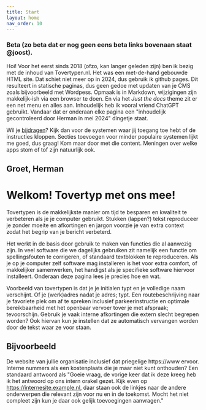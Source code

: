 ```yaml
---
title: Start
layout: home
nav_order: 10
---
```


### Beta (zo beta dat er nog geen eens beta links bovenaan staat @joost).
Hoi!
Voor het eerst sinds 2018 (ofzo, kan langer geleden zijn) ben ik bezig met de inhoud van Tovertypen.nl. Het was een met-de-hand gebouwde HTML site. Dat schiet niet meer op in 2024, dus gebruik ik github pages. Dit resulteert in statische paginas, dus geen gedoe met updaten van je CMS zoals bijvoorbeeld met Wordpess. Opmaak is in Markdown, wijzigingen zijn makkelijk-ish via een browser te doen. En via het _Just the docs_ theme zit er een net menu en alles aan.
Inhoudelijk heb ik vooral vriend ChatGPT gebruikt. Vandaar dat er onderaan elke pagina een "inhoudelijk gecontroleerd door Herman in mei 2024" dingetje staat.

Wil je [bijdragen](bijdragen.md)? Kijk dan voor de systemen waar jij toegang toe hebt of de instructies kloppen. Secties toevoegen voor minder populaire systemen lijkt me goed, dus graag! Kom maar door met die content. Meningen over welke apps stom of tof zijn natuurlijk ook.

Groet,
Herman
---

# Welkom! Tovertyp met ons mee!

Tovertypen is de makkelijkste manier om tijd te besparen en kwaliteit te verbeteren als je je computer gebruikt. Stukken (lappen?) tekst reproduceer je zonder moeite en afkortingen en jargon voorzie je van extra context zodat het begrip van je bericht verbeterd.

Het werkt in de basis door gebruik te maken van functies die al aanwezig zijn. In veel software die we dagelijks gebruiken zit namelijk een functie om spellingsfouten te corrigeren, of standaard textblokken te reproduceren. Als je op je computer zelf software mag installeren is het voor extra comfort, of makkelijker samenwerken, het handigst als je specifieke software hiervoor installeert. Onderaan deze pagina lees je precies hoe en wat.

Voorbeeld van tovertypen is dat je je initialen typt en je volledige naam verschijnt. Of je (werk)adres nadat je adres; typt. Een routebeschrijving naar je favoriete plek om af te spreken inclusief parkeerinstructie en optimale bereikbaarheid met het openbaar vervoer tover je met afspraak; tevoorschijn. Gebruik je vaak interne afkortingen die extern slecht begrepen worden? Ook hiervan kun je instellen dat ze automatisch vervangen worden door de tekst waar ze voor staan.

## Bijvoorbeeld

De website van jullie organisatie inclusief dat priegelige https://www ervoor. Interne nummers als een kostenplaats die je maar niet kunt onthouden? Een standaard antwoord als "Goeie vraag, de vorige keer dat ik deze kreeg heb ik het antwoord op ons intern orakel gezet. Kijk even op https://internesite.example.nl, daar staan ook de linkjes naar de andere onderwerpen die relevant zijn voor nu en in de toekomst. Mocht het niet compleet zijn kun je daar ook gelijk toevoegingen aanvragen."
